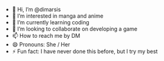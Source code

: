 - 👋 Hi, I’m @dimarsis
- 👀 I’m interested in manga and anime
- 🌱 I’m currently learning coding
- 💞️ I’m looking to collaborate on developing a game
- 📫 How to reach me by DM
- 😄 Pronouns: She / Her
- ⚡ Fun fact: I have never done this before, but I try my best
<!---
dimarsis/dimarsis is a ✨ special ✨ repository because its `README.md` (this file) appears on your GitHub profile.
You can click the Preview link to take a look at your changes.
--->
